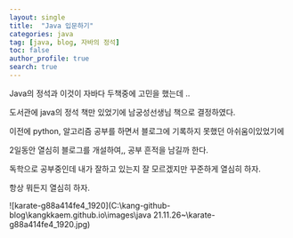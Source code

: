 ```yaml
---
layout: single
title:  "Java 입문하기"
categories: java
tag: [java, blog, 자바의 정석]
toc: false
author_profile: true
search: true
---
```


Java의 정석과 이것이 자바다 두책중에 고민을 했는데 ..

도서관에 java의 정석 책만 있었기에 남궁성선생님 책으로 결정하였다.



이전에 python, 알고리즘 공부를 하면서 블로그에 기록하지 못했던 아쉬움이있었기에 

2일동안 열심히 블로그를 개설하여,, 공부 흔적을 남길까 한다.

독학으로 공부중인데 내가 잘하고 있는지 잘 모르겠지만 꾸준하게 열심히 하자.

항상 뭐든지 열심히 하자. 





![karate-g88a414fe4_1920](C:\kang-github-blog\kangkkaem.github.io\images\java 21.11.26~\karate-g88a414fe4_1920.jpg)
